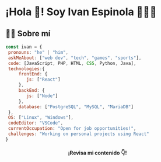  # ¡Hola 👋! Soy Ivan Espinola 👨🏻‍💻
 
## 🙋‍♂ Sobre mí 

 ```js
const ivan = {
  pronouns: "he" | "him",
  askMeAbout: ["web dev", "tech", "games", "sports"],
  code: [JavaScript, PHP, HTML, CSS, Python, Java],
  technologies:{
      frontEnd: {
         js: ["React"]
      },
      backEnd: {
         js: ["Node"]
      },
      database: ["PostgreSQL", "MySQL", "MariaDB"]
  },
  OS: ["Linux", "Windows"],
  codeEditor: "VSCode",
  currentOccupation: "Open for job opportunities!",
  challenges: "Working on personal projects using React"
}
```
 <h4 align="center"><strong>¡Revisa mi contenido 👇!</strong></h4>

